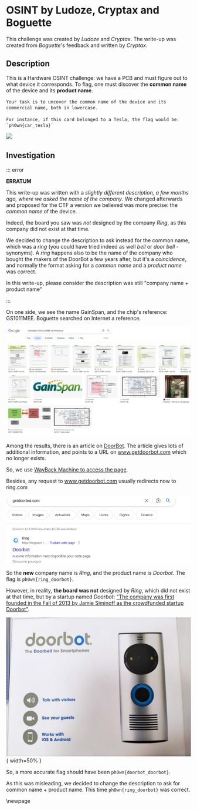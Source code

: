 # OSINT by Ludoze, Cryptax and Boguette

This challenge was created by *Ludoze* and *Cryptax*. The write-up was created from *Boguette*'s feedback and written by *Cryptax*.


## Description

This is a Hardware OSINT challenge: we have a PCB and must figure out to what device it corresponds. To flag, one must discover the **common name** of the device and its **product name**.

```
Your task is to uncover the common name of the device and its commercial name, both in lowercase.

For instance, if this card belonged to a Tesla, the flag would be:
`ph0wn{car_tesla}`
```

![](./images/IMG_9241.JPG)

## Investigation

::: error

**ERRATUM**

This write-up was written with a *slightly different description, a few months ago, where we asked the name of the company*. We changed afterwards and proposed for the CTF a version we believed was more precise: the *common name* of the device.

Indeed, the board you saw was *not* designed by the company *Ring*, as this company did not exist at that time. 

We decided to change the description to ask instead for the common name, which was a *ring* (you could have tried indeed as well *bell* or *door bell* - synonyms). A *ring* happens also to be the name of the company who bought the makers of the DoorBot a few years after, but it's a *coincidence*, and normally the format asking for a *common name* and a *product name* was correct.

In this write-up, please consider the description was still "company name + product name"

:::

On one side, we see the name GainSpan, and the chip's reference: GS1011MEE.
Boguette searched on Internet a reference.

![](./images/search-gainspan.png)

Among the results, there is an article on [DoorBot](https://www.geeek.org/doorbot-test-avis-944/). The article gives lots of additional information, and points to a URL on www.getdoorbot.com which no longer exists.

So, we use [WayBack Machine to access the page](https://web.archive.org/web/20140625090124/http://www.getdoorbot.com/pages/terms-of-use).

Besides, any request to www.getdoorbot.com usually redirects now to ring.com

![](./images/ring.png)

So the **new** company name is *Ring*, and the product name is *Doorbot*.
The flag is `ph0wn{ring_doorbot}`.

However, in reality, **the board was not** designed by *Ring*, which did not exist at that time, but by a startup named *Doorbot*: ["The company was first founded in the Fall of 2013 by Jamie Siminoff as the crowdfunded startup Doorbot"](https://en.wikipedia.org/wiki/Ring_(company)). 

![](./images/box.jpg){ width=50% }

So, a more accurate flag should have been `ph0wn{doorbot_doorbot}`. 

As this was misleading, we decided to change the description to ask for common name + product name. This time `ph0wn{ring_doorbot}` was correct.

\newpage
